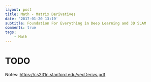 ```yaml
---
layout: post
title: Math - Matrix Derivatives 
date: '2017-01-20 13:19'
subtitle: Foundation For Everything in Deep Learning and 3D SLAM
comments: true
tags:
    - Math
---
```


# TODO

Notes: <https://cs231n.stanford.edu/vecDerivs.pdf>
